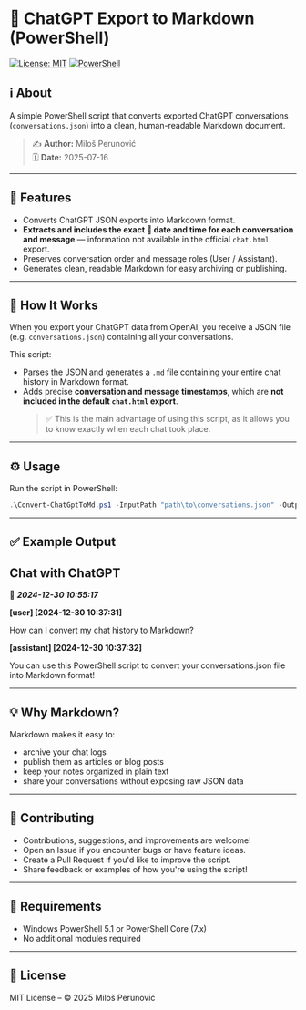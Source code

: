# 💬 ChatGPT Export to Markdown (PowerShell)

[![License: MIT](https://img.shields.io/badge/License-MIT-yellow.svg)](LICENSE) [![PowerShell](https://img.shields.io/badge/powershell-5.1+-blue.svg)](https://docs.microsoft.com/en-us/powershell/scripting/overview?view=powershell-7.2)

## ℹ️ About

A simple PowerShell script that converts exported ChatGPT conversations (`conversations.json`) into a clean, human-readable Markdown document.

> ✍️ **Author:** Miloš Perunović  
> 🗓️ **Date:** 2025-07-16

---

## 🚀 Features

- Converts ChatGPT JSON exports into Markdown format.
- **Extracts and includes the exact 📅 date and time for each conversation and message** — information not available in the official `chat.html` export.
- Preserves conversation order and message roles (User / Assistant).
- Generates clean, readable Markdown for easy archiving or publishing.

---

## 📂 How It Works

When you export your ChatGPT data from OpenAI, you receive a JSON file (e.g. `conversations.json`) containing all your conversations.

This script:

- Parses the JSON and generates a `.md` file containing your entire chat history in Markdown format.
- Adds precise **conversation and message timestamps**, which are **not included in the default `chat.html` export**.  
  > ✅ This is the main advantage of using this script, as it allows you to know exactly when each chat took place.

---

## ⚙️ Usage

Run the script in PowerShell:

```powershell
.\Convert-ChatGptToMd.ps1 -InputPath "path\to\conversations.json" -OutputPath "path\to\ChatGPT_Export.md"
```

---

## ✅ Example Output

## Chat with ChatGPT

📅 ***2024-12-30 10:55:17***

**[user] [2024-12-30 10:37:31]**

How can I convert my chat history to Markdown?

**[assistant] [2024-12-30 10:37:32]**

You can use this PowerShell script to convert your conversations.json file into Markdown format!

---

## 💡 Why Markdown?

Markdown makes it easy to:

- archive your chat logs
- publish them as articles or blog posts
- keep your notes organized in plain text
- share your conversations without exposing raw JSON data

---

## 🤝 Contributing

- Contributions, suggestions, and improvements are welcome!
- Open an Issue if you encounter bugs or have feature ideas.
- Create a Pull Request if you'd like to improve the script.
- Share feedback or examples of how you're using the script!

---

## 🔧 Requirements

- Windows PowerShell 5.1 or PowerShell Core (7.x)
- No additional modules required

---

## 📜 License

MIT License – © 2025 Miloš Perunović
